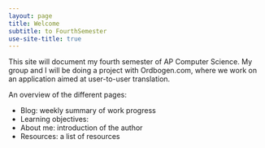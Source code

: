 ```yaml
---
layout: page
title: Welcome
subtitle: to FourthSemester
use-site-title: true
---
```


This site will document my fourth semester of AP Computer Science. My group and I will be doing a project with Ordbogen.com, where we work on an application aimed at user-to-user translation.

An overview of the different pages:
- Blog: weekly summary of work progress
- Learning objectives:
- About me: introduction of the author
- Resources: a list of resources
